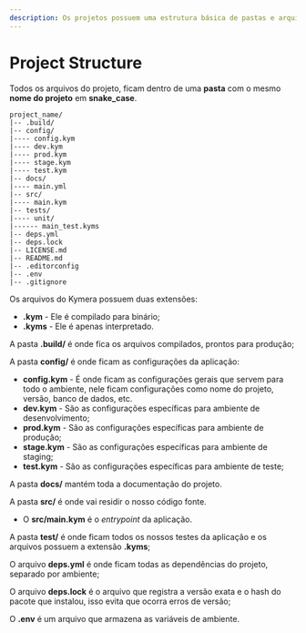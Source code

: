 ```yaml
---
description: Os projetos possuem uma estrutura básica de pastas e arquivos.
---
```


# Project Structure

Todos os arquivos do projeto, ficam dentro de uma **pasta** com o mesmo **nome do projeto** em **snake\_case**.

```
project_name/
|-- .build/
|-- config/
|---- config.kym
|---- dev.kym
|---- prod.kym
|---- stage.kym
|---- test.kym
|-- docs/
|---- main.yml
|-- src/
|---- main.kym
|-- tests/
|---- unit/
|------ main_test.kyms
|-- deps.yml
|-- deps.lock
|-- LICENSE.md
|-- README.md
|-- .editorconfig
|-- .env
|-- .gitignore
```

Os arquivos do Kymera possuem duas extensões:

* **.kym** - Ele é compilado para binário;
* **.kyms** - Ele é apenas interpretado.

A pasta **.build/** é onde fica os arquivos compilados, prontos para produção;

A pasta **config/** é onde ficam as configurações da aplicação:

* **config.kym** - É onde ficam as configurações gerais que servem para todo o ambiente, nele ficam configurações como nome do projeto, versão, banco de dados, etc.
* **dev.kym** - São as configurações específicas para ambiente de desenvolvimento;
* **prod.kym** - São as configurações específicas para ambiente de produção;
* **stage.kym** - São as configurações específicas para ambiente de staging;
* **test.kym** - São as configurações específicas para ambiente de teste;

A pasta **docs/** mantém toda a documentação do projeto.

A pasta **src/** é onde vai residir o nosso código fonte.

* O **src/main.kym** é o _entrypoint_ da aplicação.

A pasta **test/** é onde ficam todos os nossos testes da aplicação e os arquivos possuem a extensão **.kyms**;

O arquivo **deps.yml** é onde ficam todas as dependências do projeto, separado por ambiente;

O arquivo **deps.lock** é o arquivo que registra a versão exata e o hash do pacote que instalou, isso evita que ocorra erros de versão;

O **.env** é um arquivo que armazena as variáveis de ambiente.
